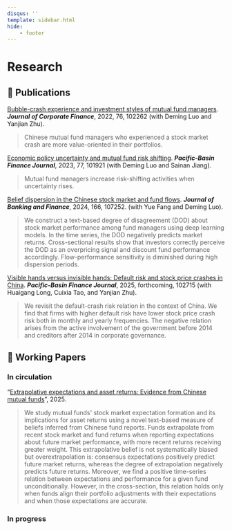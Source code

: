 ```yaml
---
disqus: ''
template: sidebar.html
hide:
    - footer
---
```


# Research

## 📄 Publications

[Bubble-crash experience and investment styles of mutual fund managers](https://www.sciencedirect.com/science/article/pii/S0929119922001055). **_Journal of Corporate Finance_**, 2022, 76, 102262 (with Deming Luo and Yanjian Zhu).

> Chinese mutual fund managers who experienced a stock market crash are more value-oriented in their portfolios.

[Economic policy uncertainty and mutual fund risk shifting](https://www.sciencedirect.com/science/article/pii/S0927538X22002165). **_Pacific-Basin Finance Journal_**, 2023, 77, 101921 (with Deming Luo and Sainan Jiang). 

> Mutual fund managers increase risk-shifting activities when uncertainty rises.

[Belief dispersion in the Chinese stock market and fund flows](https://www.sciencedirect.com/science/article/pii/S0378426624001663). **_Journal of Banking and Finance_**, 2024, 166, 107252. (with Yue Fang and Deming Luo).

> We construct a text-based degree of disagreement (DOD) about stock market performance among fund managers using deep learning models. In the time series, the DOD negatively predicts market returns. Cross-sectional results show that investors correctly perceive the DOD as an overpricing signal and discount fund performance accordingly. Flow-performance sensitivity is diminished during high dispersion periods.

[Visible hands versus invisible hands: Default risk and stock price crashes in China](https://papers.ssrn.com/sol3/papers.cfm?abstract_id=4783414). **_Pacific-Basin Finance Journal_**, 2025, forthcoming, 102715 (with Huaigang Long, Cuixia Tao, and Yanjian Zhu). 

> We revisit the default-crash risk relation in the context of China. We find that firms with higher default risk have lower stock price crash risk both in monthly and yearly frequencies. The negative relation arises from the active involvement of the government before 2014 and creditors after 2014 in corporate governance. 

## 📝 Working Papers

### In circulation

“[Extrapolative expectations and asset returns: Evidence from Chinese mutual funds](https://ssrn.com/abstract=5158173)”, 2025.

> We study mutual funds' stock market expectation formation and its implications for asset returns using a novel text-based measure of beliefs inferred from Chinese fund reports. Funds extrapolate from recent stock market and fund returns when reporting expectations about future market performance, with more recent returns receiving greater weight. This extrapolative belief is not systematically biased but overextrapolation is: consensus expectations positively predict future market returns, whereas the degree of extrapolation negatively predicts future returns. Moreover, we find a positive time-series relation between expectations and performance for a given fund unconditionally. However, in the cross-section, this relation holds only when funds align their portfolio adjustments with their expectations and when those expectations are accurate.

### In progress


